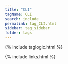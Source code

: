 ```yaml
---
title: "CLI"
tagName: CLI
search: include
permalink: tag_CLI.html
sidebar: tag_sidebar
folder: tags
---
```

{% include taglogic.html %}

{% include links.html %}
